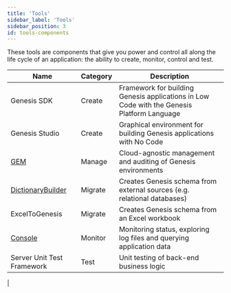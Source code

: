 ```yaml
---
title: 'Tools'
sidebar_label: 'Tools'
sidebar_position: 3
id: tools-components
---
```


These tools are components that give you power and control all along the life cycle of an application: the ability to create, monitor, control and test.

| Name| Category | Description|
|------------------------------------|--------------------|----------------|
|Genesis SDK	|Create |	Framework for building Genesis applications in Low Code with the Genesis Platform Language |
|Genesis Studio |	Create |	Graphical environment for building Genesis applications with No Code |
|[GEM](/managing-applications/operate/genesis-environment-manager/intro/)  |	Manage	 | Cloud-agnostic management and auditing of Genesis environments |
| [DictionaryBuilder](/managing-applications/operate/on-the-host/helpful-commands/#dictionarybuilder) |	Migrate |	Creates Genesis schema from external sources (e.g. relational databases) |
|ExcelToGenesis |	Migrate	 | Creates Genesis schema from an Excel workbook |
|[Console](/managing-applications/operate/genesis-console/intro/) |	Monitor	 | Monitoring status, exploring log files and querying application data |
|Server Unit Test Framework |	Test	| Unit testing of back-end business logic |

|